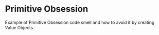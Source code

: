 # Primitive Obsession
Example of Primitive Obsession code smell and how to avoid it by creating Value Objects
